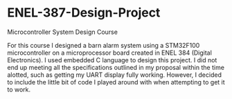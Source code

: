 # ENEL-387-Design-Project
Microcontroller System Design Course

For this course I designed a barn alarm system using a STM32F100 microcontroller on a microprocessor board created in ENEL 384 (Digital Electronics). I used embedded C language to design this project. I did not end up meeting all the specifications outlined in my proposal within the time alotted, such as getting my UART display fully working. However, I decided to include the little bit of code I played around with when attempting to get it to work.
